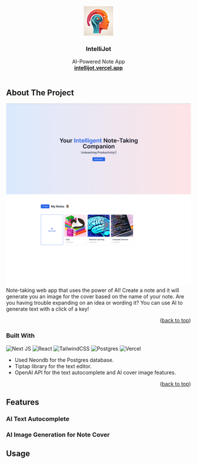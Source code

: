 <a name="readme-top"></a>

<!-- PROJECT LOGO -->
<br />
<div align="center">
  <a href="https://github.com/Maiku3/intellijot">
    <img src="IntelliJot_Logo.png" alt="Logo" width="80" height="80">
  </a>

<h3 align="center">IntelliJot</h3>

  <p align="center">
    AI-Powered Note App
    <br />
    <a href="https://intellijot.vercel.app"><strong>intellijot.vercel.app</strong></a>
    <br />
    <br />
  </p>
</div>

<!-- ABOUT THE PROJECT -->
## About The Project

![](Screenshot_Home.png)
![](Screenshot_Dashboard.png)
Note-taking web app that uses the power of AI! Create a note and it will generate you an image for the cover based on the name of your note.
Are you having trouble expanding on an idea or wording it? You can use AI to generate text with a click of a key!

<p align="right">(<a href="#readme-top">back to top</a>)</p>


### Built With

![Next JS](https://img.shields.io/badge/Next-black?style=for-the-badge&logo=next.js&logoColor=white)
![React](https://img.shields.io/badge/react-%2320232a.svg?style=for-the-badge&logo=react&logoColor=%2361DAFB)
![TailwindCSS](https://img.shields.io/badge/tailwindcss-%2338B2AC.svg?style=for-the-badge&logo=tailwind-css&logoColor=white)
![Postgres](https://img.shields.io/badge/postgres-%23316192.svg?style=for-the-badge&logo=postgresql&logoColor=white) 
![Vercel](https://img.shields.io/badge/vercel-%23000000.svg?style=for-the-badge&logo=vercel&logoColor=white)

* Used Neondb for the Postgres database.
* Tiptap library for the text editor.
* OpenAI API for the text autocomplete and AI cover image features.
<p align="right">(<a href="#readme-top">back to top</a>)</p>

## Features
### AI Text Autocomplete
### AI Image Generation for Note Cover

<!-- USAGE EXAMPLES -->
## Usage
